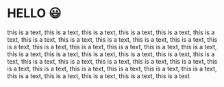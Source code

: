# HELLO :smiley:

this is a text, this is a text, this is a text, this is a text, this is a text, this is a text, this is a text, this is a text, this is a text, this is a text, this is a text, this is a text, this is a text, this is a text, this is a text, this is a text, this is a text, this is a text, this is a text, this is a text, this is a text, this is a text, this is a text, this is a text, this is a text, this is a text, this is a text, this is a text, this is a text, this is a text, this is a text, this is a text, this is a text, this is a text, this is a text, this is a text, this is a text, this is a text, this is a text
